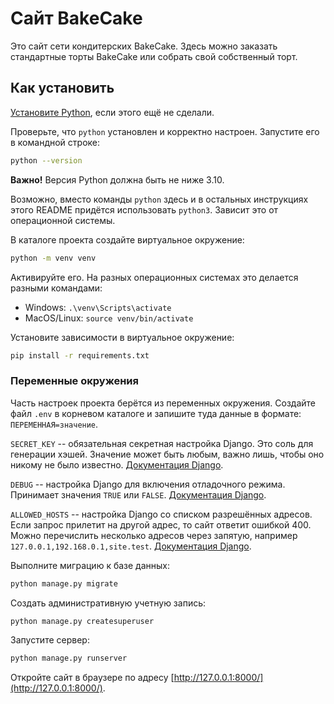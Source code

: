 # Сайт BakeCake

Это сайт сети кондитерских BakeCake.
Здесь можно заказать стандартные торты BakeCake или собрать свой собственный торт.

## Как установить

[Установите Python](https://www.python.org/), если этого ещё не сделали.

Проверьте, что `python` установлен и корректно настроен. Запустите его в командной строке:

```sh
python --version
```
**Важно!** Версия Python должна быть не ниже 3.10.

Возможно, вместо команды `python` здесь и в остальных инструкциях этого README придётся использовать `python3`. Зависит
это от операционной системы.

В каталоге проекта создайте виртуальное окружение:

```sh
python -m venv venv
```
Активируйте его. На разных операционных системах это делается разными командами:

- Windows: `.\venv\Scripts\activate`
- MacOS/Linux: `source venv/bin/activate`

Установите зависимости в виртуальное окружение:

```sh
pip install -r requirements.txt
```

### Переменные окружения

Часть настроек проекта берётся из переменных окружения. Создайте файл `.env` в корневом каталоге и запишите туда данные в формате: `ПЕРЕМЕННАЯ=значение`.

`SECRET_KEY` -- обязательная секретная настройка Django. Это соль для генерации хэшей. Значение может быть любым, важно лишь, чтобы оно никому не было известно. [Документация Django](https://docs.djangoproject.com/en/3.2/ref/settings/#secret-key).

`DEBUG` -- настройка Django для включения отладочного режима. Принимает значения `TRUE` или `FALSE`. [Документация Django](https://docs.djangoproject.com/en/3.2/ref/settings/#std:setting-DEBUG).

`ALLOWED_HOSTS` -- настройка Django со списком разрешённых адресов. Если запрос прилетит на другой адрес, то сайт ответит ошибкой 400. Можно перечислить несколько адресов через запятую, например `127.0.0.1,192.168.0.1,site.test`. [Документация Django](https://docs.djangoproject.com/en/3.2/ref/settings/#allowed-hosts).


Выполните миграцию к базе данных:
```sh
python manage.py migrate
```

Создать административную учетную запись:

```sh
python manage.py createsuperuser
```

Запустите сервер:

```sh
python manage.py runserver
```

Откройте сайт в браузере по адресу [http://127.0.0.1:8000/](http://127.0.0.1:8000/).